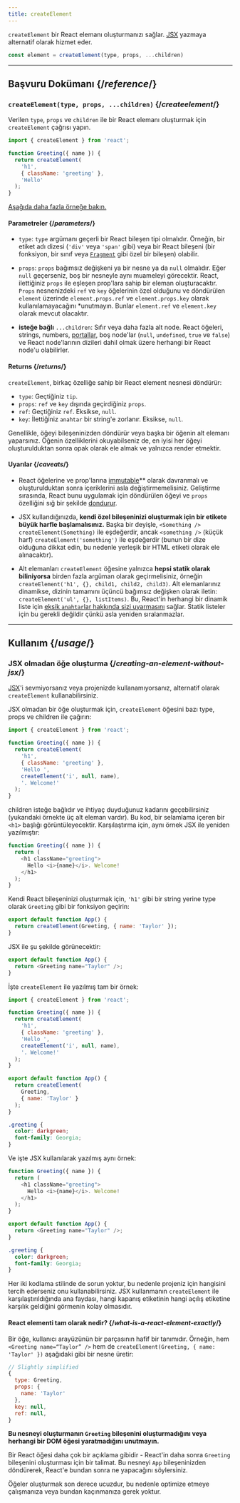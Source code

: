 ```yaml
---
title: createElement
---
```


<Intro>

`createElement` bir React elemanı oluşturmanızı sağlar. [JSX](/learn/writing-markup-with-jsx) yazmaya alternatif olarak hizmet eder.

```js
const element = createElement(type, props, ...children)
```

</Intro>

<InlineToc />

---

## Başvuru Dokümanı {/*reference*/}

### `createElement(type, props, ...children)` {/*createelement*/}

Verilen `type`, `props` ve `children` ile bir React elemanı oluşturmak için `createElement` çağrısı yapın.

```js
import { createElement } from 'react';

function Greeting({ name }) {
  return createElement(
    'h1',
    { className: 'greeting' },
    'Hello'
  );
}
```

[Aşağıda daha fazla örneğe bakın.](#usage)

#### Parametreler {/*parameters*/}

* `type`: `type` argümanı geçerli bir React bileşen tipi olmalıdır. Örneğin, bir etiket adı dizesi (`'div'` veya `'span'` gibi) veya bir React bileşeni (bir fonksiyon, bir sınıf veya [`Fragment`](/reference/react/Fragment) gibi özel bir bileşen) olabilir.

* `props`: `props` bağımsız değişkeni ya bir nesne ya da `null` olmalıdır. Eğer `null` geçerseniz, boş bir nesneyle aynı muameleyi görecektir. React, ilettiğiniz `props` ile eşleşen prop'lara sahip bir eleman oluşturacaktır. `Props` nesnenizdeki `ref` ve `key` öğelerinin özel olduğunu ve döndürülen `element` üzerinde `element.props.ref` ve `element.props.key` olarak kullanılamayacağını *unutmayın. Bunlar `element.ref` ve `element.key` olarak mevcut olacaktır.

* **isteğe bağlı** `...children`: Sıfır veya daha fazla alt node. React öğeleri, strings, numbers, [portallar](/reference/react-dom/createPortal), boş node'lar (`null`, `undefined`, `true` ve `false`) ve React node'larının dizileri dahil olmak üzere herhangi bir React node'u olabilirler.

#### Returns {/*returns*/}

`createElement`, birkaç özelliğe sahip bir React element nesnesi döndürür:

* `type`: Geçtiğiniz `tip`.
* `props`: `ref` ve `key` dışında geçirdiğiniz `props`.
* `ref`: Geçtiğiniz `ref`. Eksikse, `null`.
* `key`: İlettiğiniz `anahtar` bir string'e zorlanır. Eksikse, `null`.

Genellikle, öğeyi bileşeninizden döndürür veya başka bir öğenin alt elemanı yaparsınız. Öğenin özelliklerini okuyabilseniz de, en iyisi her öğeyi oluşturulduktan sonra opak olarak ele almak ve yalnızca render etmektir.

#### Uyarılar {/*caveats*/}

* React öğelerine ve prop'larına [immutable](https://en.wikipedia.org/wiki/Immutable_object)** olarak davranmalı ve oluşturulduktan sonra içeriklerini asla değiştirmemelisiniz. Geliştirme sırasında, React bunu uygulamak için döndürülen öğeyi ve `props` özelliğini sığ bir şekilde [dondurur](https://developer.mozilla.org/en-US/docs/Web/JavaScript/Reference/Global_Objects/Object/freeze).

* JSX kullandığınızda, **kendi özel bileşeninizi oluşturmak için bir etikete büyük harfle başlamalısınız.** Başka bir deyişle, `<Something />` `createElement(Something)` ile eşdeğerdir, ancak `<something />` (küçük harf) `createElement('something')` ile eşdeğerdir (bunun bir dize olduğuna dikkat edin, bu nedenle yerleşik bir HTML etiketi olarak ele alınacaktır).

* Alt elemanları `createElement` öğesine yalnızca **hepsi statik olarak biliniyorsa** birden fazla argüman olarak geçirmelisiniz, örneğin `createElement('h1', {}, child1, child2, child3)`. Alt elemanlarınız dinamikse, dizinin tamamını üçüncü bağımsız değişken olarak iletin: `createElement('ul', {}, listItems)`. Bu, React'in herhangi bir dinamik liste için [eksik `anahtar`lar hakkında sizi uyarmasını](/learn/rendering-lists#keeping-list-items-in-order-with-key) sağlar. Statik listeler için bu gerekli değildir çünkü asla yeniden sıralanmazlar.

---

## Kullanım {/*usage*/}

### JSX olmadan öğe oluşturma {/*creating-an-element-without-jsx*/}

[JSX](/learn/writing-markup-with-jsx)'i sevmiyorsanız veya projenizde kullanamıyorsanız, alternatif olarak `createElement` kullanabilirsiniz.

JSX olmadan bir öğe oluşturmak için, `createElement` öğesini bazı <CodeStep step={1}>type</CodeStep>, <CodeStep step={2}>props</CodeStep> ve <CodeStep step={3}>children</CodeStep> ile çağırın:

```js [[1, 5, "'h1'"], [2, 6, "{ className: 'greeting' }"], [3, 7, "'Hello ',"], [3, 8, "createElement('i', null, name),"], [3, 9, "'. Welcome!'"]]
import { createElement } from 'react';

function Greeting({ name }) {
  return createElement(
    'h1',
    { className: 'greeting' },
    'Hello ',
    createElement('i', null, name),
    '. Welcome!'
  );
}
```

<CodeStep step={3}>children</CodeStep> isteğe bağlıdır ve ihtiyaç duyduğunuz kadarını geçebilirsiniz (yukarıdaki örnekte üç alt eleman vardır). Bu kod, bir selamlama içeren bir `<h1>` başlığı görüntüleyecektir. Karşılaştırma için, aynı örnek JSX ile yeniden yazılmıştır:

```js [[1, 3, "h1"], [2, 3, "className=\\"greeting\\""], [3, 4, "Hello <i>{name}</i>. Welcome!"], [1, 5, "h1"]]
function Greeting({ name }) {
  return (
    <h1 className="greeting">
      Hello <i>{name}</i>. Welcome!
    </h1>
  );
}
```

Kendi React bileşeninizi oluşturmak için, `'h1'` gibi bir string yerine <CodeStep step={1}>type</CodeStep> olarak `Greeting` gibi bir fonksiyon geçirin:

```js [[1, 2, "Greeting"], [2, 2, "{ name: 'Taylor' }"]]
export default function App() {
  return createElement(Greeting, { name: 'Taylor' });
}
```

JSX ile şu şekilde görünecektir:

```js [[1, 2, "Greeting"], [2, 2, "name=\\"Taylor\\""]]
export default function App() {
  return <Greeting name="Taylor" />;
}
```

İşte `createElement` ile yazılmış tam bir örnek:

<Sandpack>

```js
import { createElement } from 'react';

function Greeting({ name }) {
  return createElement(
    'h1',
    { className: 'greeting' },
    'Hello ',
    createElement('i', null, name),
    '. Welcome!'
  );
}

export default function App() {
  return createElement(
    Greeting,
    { name: 'Taylor' }
  );
}
```

```css
.greeting {
  color: darkgreen;
  font-family: Georgia;
}
```

</Sandpack>

Ve işte JSX kullanılarak yazılmış aynı örnek:

<Sandpack>

```js
function Greeting({ name }) {
  return (
    <h1 className="greeting">
      Hello <i>{name}</i>. Welcome!
    </h1>
  );
}

export default function App() {
  return <Greeting name="Taylor" />;
}
```

```css
.greeting {
  color: darkgreen;
  font-family: Georgia;
}
```

</Sandpack>

Her iki kodlama stilinde de sorun yoktur, bu nedenle projeniz için hangisini tercih ederseniz onu kullanabilirsiniz. JSX kullanmanın `createElement` ile karşılaştırıldığında ana faydası, hangi kapanış etiketinin hangi açılış etiketine karşılık geldiğini görmenin kolay olmasıdır.

<DeepDive>

#### React elementi tam olarak nedir? {/*what-is-a-react-element-exactly*/}

Bir öğe, kullanıcı arayüzünün bir parçasının hafif bir tanımıdır. Örneğin, hem `<Greeting name=“Taylor” />` hem de `createElement(Greeting, { name: 'Taylor' })` aşağıdaki gibi bir nesne üretir:

```js
// Slightly simplified
{
  type: Greeting,
  props: {
    name: 'Taylor'
  },
  key: null,
  ref: null,
}
```

**Bu nesneyi oluşturmanın `Greeting` bileşenini oluşturmadığını veya herhangi bir DOM öğesi yaratmadığını unutmayın.**

Bir React öğesi daha çok bir açıklama gibidir - React'in daha sonra `Greeting` bileşenini oluşturması için bir talimat. Bu nesneyi `App` bileşeninizden döndürerek, React'e bundan sonra ne yapacağını söylersiniz.

Öğeler oluşturmak son derece ucuzdur, bu nedenle optimize etmeye çalışmanıza veya bundan kaçınmanıza gerek yoktur.

</DeepDive>

